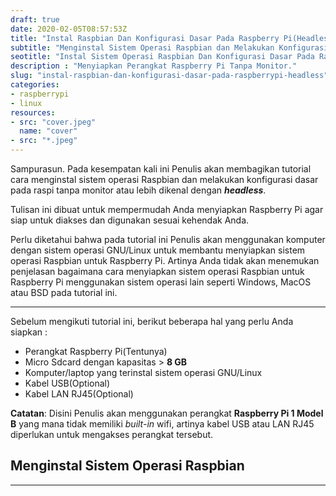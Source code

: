 ```yaml
---
draft: true
date: 2020-02-05T08:57:53Z
title: "Instal Raspbian Dan Konfigurasi Dasar Pada Raspberry Pi(Headless)"
subtitle: "Menginstal Sistem Operasi Raspbian dan Melakukan Konfigurasi Dasar Pada Raspi Tanpa Monitor."
seotitle: "Instal Sistem Operasi Raspbian Dan Konfigurasi Dasar Pada Raspberry Pi(Headless)"
description : "Menyiapkan Perangkat Raspberry Pi Tanpa Monitor."
slug: "instal-raspbian-dan-konfigurasi-dasar-pada-raspberrypi-headless"
categories:
- raspberrypi
- linux
resources:
- src: "cover.jpeg"
  name: "cover"
- src: "*.jpeg"
---
```


Sampurasun. Pada kesempatan kali ini Penulis akan membagikan tutorial cara menginstal sistem operasi
Raspbian dan
melakukan konfigurasi dasar pada raspi tanpa monitor atau lebih dikenal dengan ***headless***.

Tulisan ini
dibuat untuk mempermudah Anda menyiapkan Raspberry Pi agar siap untuk diakses dan digunakan sesuai
kehendak Anda.

Perlu diketahui bahwa pada tutorial ini Penulis akan menggunakan komputer dengan sistem operasi GNU/Linux
untuk membantu menyiapkan sistem operasi Raspbian untuk Raspberry Pi. Artinya Anda tidak akan menemukan penjelasan
bagaimana cara menyiapkan sistem operasi Raspbian untuk Raspberry Pi menggunakan sistem operasi lain seperti
Windows, MacOS atau BSD pada tutorial ini.

***

Sebelum mengikuti tutorial ini, berikut beberapa hal yang perlu Anda siapkan :
- Perangkat Raspberry Pi(Tentunya)
- Micro Sdcard dengan kapasitas > **8 GB**
- Komputer/laptop yang terinstal sistem operasi GNU/Linux
- Kabel USB(Optional)
- Kabel LAN RJ45(Optional)

**Catatan**: Disini Penulis akan menggunakan perangkat **Raspberry Pi 1 Model B** yang mana tidak
memiliki _built-in_ wifi, artinya kabel USB atau LAN RJ45 diperlukan untuk mengakses perangkat tersebut.

## **Menginstal Sistem Operasi Raspbian**

***
